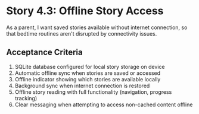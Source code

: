 # Story 4.3: Offline Story Access

As a parent,
I want saved stories available without internet connection,
so that bedtime routines aren't disrupted by connectivity issues.

## Acceptance Criteria

1. SQLite database configured for local story storage on device
2. Automatic offline sync when stories are saved or accessed
3. Offline indicator showing which stories are available locally
4. Background sync when internet connection is restored
5. Offline story reading with full functionality (navigation, progress tracking)
6. Clear messaging when attempting to access non-cached content offline

